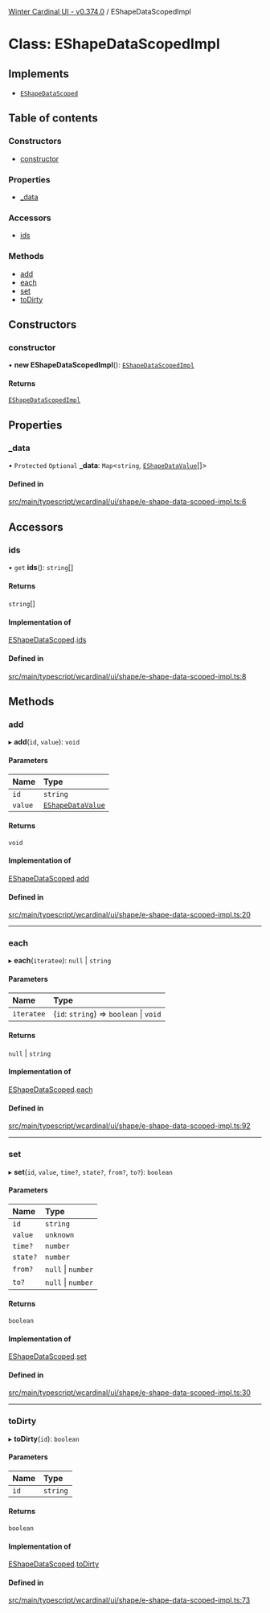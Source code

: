 [Winter Cardinal UI - v0.374.0](../index.md) / EShapeDataScopedImpl

# Class: EShapeDataScopedImpl

## Implements

- [`EShapeDataScoped`](../interfaces/EShapeDataScoped.md)

## Table of contents

### Constructors

- [constructor](EShapeDataScopedImpl.md#constructor)

### Properties

- [\_data](EShapeDataScopedImpl.md#_data)

### Accessors

- [ids](EShapeDataScopedImpl.md#ids)

### Methods

- [add](EShapeDataScopedImpl.md#add)
- [each](EShapeDataScopedImpl.md#each)
- [set](EShapeDataScopedImpl.md#set)
- [toDirty](EShapeDataScopedImpl.md#todirty)

## Constructors

### constructor

• **new EShapeDataScopedImpl**(): [`EShapeDataScopedImpl`](EShapeDataScopedImpl.md)

#### Returns

[`EShapeDataScopedImpl`](EShapeDataScopedImpl.md)

## Properties

### \_data

• `Protected` `Optional` **\_data**: `Map`\<`string`, [`EShapeDataValue`](../interfaces/EShapeDataValue.md)[]\>

#### Defined in

[src/main/typescript/wcardinal/ui/shape/e-shape-data-scoped-impl.ts:6](https://github.com/winter-cardinal/winter-cardinal-ui/blob/v0.310.1/src/main/typescript/wcardinal/ui/shape/e-shape-data-scoped-impl.ts#L6)

## Accessors

### ids

• `get` **ids**(): `string`[]

#### Returns

`string`[]

#### Implementation of

[EShapeDataScoped](../interfaces/EShapeDataScoped.md).[ids](../interfaces/EShapeDataScoped.md#ids)

#### Defined in

[src/main/typescript/wcardinal/ui/shape/e-shape-data-scoped-impl.ts:8](https://github.com/winter-cardinal/winter-cardinal-ui/blob/v0.310.1/src/main/typescript/wcardinal/ui/shape/e-shape-data-scoped-impl.ts#L8)

## Methods

### add

▸ **add**(`id`, `value`): `void`

#### Parameters

| Name | Type |
| :------ | :------ |
| `id` | `string` |
| `value` | [`EShapeDataValue`](../interfaces/EShapeDataValue.md) |

#### Returns

`void`

#### Implementation of

[EShapeDataScoped](../interfaces/EShapeDataScoped.md).[add](../interfaces/EShapeDataScoped.md#add)

#### Defined in

[src/main/typescript/wcardinal/ui/shape/e-shape-data-scoped-impl.ts:20](https://github.com/winter-cardinal/winter-cardinal-ui/blob/v0.310.1/src/main/typescript/wcardinal/ui/shape/e-shape-data-scoped-impl.ts#L20)

___

### each

▸ **each**(`iteratee`): ``null`` \| `string`

#### Parameters

| Name | Type |
| :------ | :------ |
| `iteratee` | (`id`: `string`) => `boolean` \| `void` |

#### Returns

``null`` \| `string`

#### Implementation of

[EShapeDataScoped](../interfaces/EShapeDataScoped.md).[each](../interfaces/EShapeDataScoped.md#each)

#### Defined in

[src/main/typescript/wcardinal/ui/shape/e-shape-data-scoped-impl.ts:92](https://github.com/winter-cardinal/winter-cardinal-ui/blob/v0.310.1/src/main/typescript/wcardinal/ui/shape/e-shape-data-scoped-impl.ts#L92)

___

### set

▸ **set**(`id`, `value`, `time?`, `state?`, `from?`, `to?`): `boolean`

#### Parameters

| Name | Type |
| :------ | :------ |
| `id` | `string` |
| `value` | `unknown` |
| `time?` | `number` |
| `state?` | `number` |
| `from?` | ``null`` \| `number` |
| `to?` | ``null`` \| `number` |

#### Returns

`boolean`

#### Implementation of

[EShapeDataScoped](../interfaces/EShapeDataScoped.md).[set](../interfaces/EShapeDataScoped.md#set)

#### Defined in

[src/main/typescript/wcardinal/ui/shape/e-shape-data-scoped-impl.ts:30](https://github.com/winter-cardinal/winter-cardinal-ui/blob/v0.310.1/src/main/typescript/wcardinal/ui/shape/e-shape-data-scoped-impl.ts#L30)

___

### toDirty

▸ **toDirty**(`id`): `boolean`

#### Parameters

| Name | Type |
| :------ | :------ |
| `id` | `string` |

#### Returns

`boolean`

#### Implementation of

[EShapeDataScoped](../interfaces/EShapeDataScoped.md).[toDirty](../interfaces/EShapeDataScoped.md#todirty)

#### Defined in

[src/main/typescript/wcardinal/ui/shape/e-shape-data-scoped-impl.ts:73](https://github.com/winter-cardinal/winter-cardinal-ui/blob/v0.310.1/src/main/typescript/wcardinal/ui/shape/e-shape-data-scoped-impl.ts#L73)
